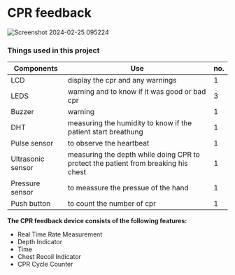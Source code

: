# CPR feedback
![Screenshot 2024-02-25 095224](https://github.com/AyaSalahrekaby/CPR-feedback/assets/102102255/ca00295d-8c7f-4ca6-8b24-9042e5651798)
### Things used in this project
| Components | Use | no. |
| ---------- | -------- | --- |
| LCD  | display the cpr and any warnings | 1 |
| LEDS | warning and to know if it was good or bad cpr | 3 |
| Buzzer | warning | 1 |
| DHT | measuring the humidity to know if the patient start breathung | 1 |
| Pulse sensor| to observe the heartbeat | 1 |
| Ultrasonic sensor | measuring the depth while doing CPR to protect the patient from breaking his chest | 1 |
| Pressure sensor | to meassure the pressue of the hand | 1 |
| Push button | to count the number of cpr | 1 |

**The CPR feedback device consists of the following features:**
- Real Time Rate Measurement
- Depth Indicator
- Time
- Chest Recoil Indicator
- CPR Cycle Counter

  

 
